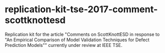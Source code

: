 # replication-kit-tse-2017-comment-scottknottesd
Replication kit for the article "Comments on ScottKnottESD in response to "An Empirical Comparison of Model Validation Techniques for Defect Prediction Models"" currently under review at IEEE TSE.
